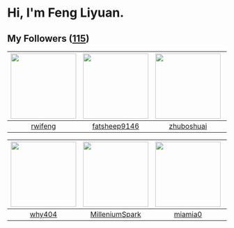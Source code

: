 # Hi, I'm Feng Liyuan.

## My Followers ([115](https://github.com/SunRunAway?tab=followers))

| <img src="https://avatars.githubusercontent.com/u/1814146?v=4" width="150" height="150" /> | <img src="https://avatars.githubusercontent.com/u/11855957?v=4" width="150" height="150" /> | <img src="https://avatars.githubusercontent.com/u/10694566?v=4" width="150" height="150" /> | <img src="https://avatars.githubusercontent.com/u/24202964?v=4" width="150" height="150" /> |
| :----------------------------------------------------------------------------------------: | :-----------------------------------------------------------------------------------------: | :-----------------------------------------------------------------------------------------: | :-----------------------------------------------------------------------------------------: |
|                            [rwifeng](https://github.com/rwifeng)                           |                       [fatsheep9146](https://github.com/fatsheep9146)                       |                         [zhuboshuai](https://github.com/zhuboshuai)                         |                        [hazelnutsgz](https://github.com/hazelnutsgz)                        |

| <img src="https://avatars.githubusercontent.com/u/35111?v=4" width="150" height="150" /> | <img src="https://avatars.githubusercontent.com/u/34684800?v=4" width="150" height="150" /> | <img src="https://avatars.githubusercontent.com/u/25542995?v=4" width="150" height="150" /> | <img src="https://avatars.githubusercontent.com/u/13427348?v=4" width="150" height="150" /> |
| :--------------------------------------------------------------------------------------: | :-----------------------------------------------------------------------------------------: | :-----------------------------------------------------------------------------------------: | :-----------------------------------------------------------------------------------------: |
|                            [why404](https://github.com/why404)                           |                     [MilleniumSpark](https://github.com/MilleniumSpark)                     |                            [miamia0](https://github.com/miamia0)                            |                             [Yisaer](https://github.com/Yisaer)                             |